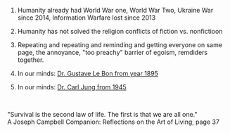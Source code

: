 
1. Humanity already had World War one, World War Two, Ukraine War since 2014, Information Warfare lost since 2013

2. Humanity has not solved the religion conflicts of fiction vs. nonfictioon

3. Repeating and repeating and reminding and getting everyone on same page, the annoyance, "too preachy" barrier of egoism, remdiders together.

4. In our minds: [Dr. Gustave Le Bon from year 1895](../Quotes_Pile/Doctors/Gustave_Le_Bon_Quotes.md)

5. In our minds: [Dr. Carl Jung from 1945](../Quotes_Pile/Doctors/Carl_Jung.md)

&nbsp;

"Survival is the second law of life. The first is that we are all one."    
A Joseph Campbell Companion: Reflections on the Art of Living, page 37
